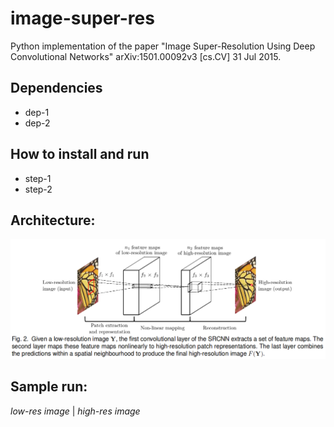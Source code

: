 # image-super-res
Python implementation of the paper "Image Super-Resolution Using Deep Convolutional Networks" arXiv:1501.00092v3 [cs.CV] 31 Jul 2015.

## Dependencies
* dep-1
* dep-2

## How to install and run
* step-1
* step-2

## Architecture:
![Arch](/images/arch.png)

## Sample run:
_low-res image_ | _high-res image_
